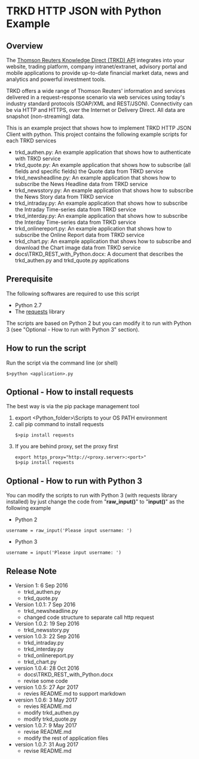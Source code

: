 # TRKD HTTP JSON with Python Example
## Overview
The [Thomson Reuters Knowledge Direct (TRKD) API](https://developers.thomsonreuters.com/thomson-reuters-knowledge-direct-trkd) integrates into your website, trading platform, company intranet/extranet, advisory portal and mobile applications to provide up-to-date financial market data, news and analytics and powerful investment tools.

TRKD offers a wide range of Thomson Reuters' information and services delivered in a request-response scenario via web services using today's industry standard protocols (SOAP/XML and REST/JSON). Connectivity can be via HTTP and HTTPS, over the Internet or Delivery Direct. All data are snapshot (non-streaming) data.

This is an example project that shows how to implement TRKD HTTP JSON Client with python. This project contains the following example scripts for each TRKD services
- trkd_authen.py: An example application that shows how to authenticate with TRKD service
- trkd_quote.py: An example application that shows how to subscribe (all fields and specific fields) the Quote data from TRKD service
- trkd_newsheadline.py: An example application that shows how to subscribe the News Headline data from TRKD service
- trkd_newsstory.py: An example application that shows how to subscribe the News Story data from TRKD service
- trkd_intraday.py: An example application that shows how to subscribe the Intraday Time-series data from TRKD service
- trkd_interday.py: An example application that shows how to subscribe the Interday Time-series data from TRKD service
- trkd_onlinereport.py: An example application that shows how to subscribe the Online Report data from TRKD service
- trkd_chart.py: An example application that shows how to subscribe and download the Chart image data from TRKD service
- docs\TRKD_REST_with_Python.docx: A document that describes the trkd_authen.py and trkd_quote.py applications


## Prerequisite
The following softwares are required to use this script
- Python 2.7
- The [requests](http://docs.python-requests.org/en/master/) library

The scripts are based on Python 2 but you can modify it to run with Python 3 (see "Optional - How to run with Python 3" section).

## How to run the script
Run the script via the command line (or shell)
```
$>python <application>.py
```

## Optional - How to install requests
The best way is via the pip package management tool
1. export <Python_folder>\Scripts to your OS PATH environment
2. call pip command to install requests
	```
	$>pip install requests
	```
3. If you are behind proxy, set the proxy first
	```
	export https_proxy="http://<proxy.server>:<port>"
	$>pip install requests
	```
## Optional - How to run with Python 3
You can modify the scripts to run with Python 3 (with requests library installed) by just change the code from "**raw_input()**" to "**input()**" as the following example
- Python 2
```
username = raw_input('Please input username: ')
```
- Python 3
```
username = input('Please input username: ')
```

## Release Note
- Version 1: 6 Sep 2016
    - trkd_authen.py
	- trkd_quote.py
- Version 1.0.1: 7 Sep 2016
	- trkd_newsheadline.py
	- changed code structure to separate call http request
- Version 1.0.2: 19 Sep 2016
	- trkd_newsstory.py
- version 1.0.3: 22 Sep 2016
	- trkd_intraday.py
	- trkd_interday.py
	- trkd_onlinereport.py
	- trkd_chart.py
- version 1.0.4: 28 Oct 2016
	- docs\TRKD_REST_with_Python.docx
	- revise some code
- version 1.0.5: 27 Apr 2017
	- revies README.md to support markdown
- version 1.0.6: 3 May 2017
	- revies README.md
	- modify trkd_authen.py
	- modify trkd_quote.py
- version 1.0.7: 9 May 2017
	- revise README.md
	- modify the rest of application files
- version 1.0.7: 31 Aug 2017
	- revise README.md
